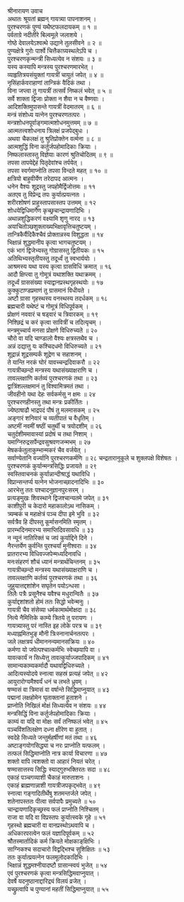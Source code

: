 श्रीनारायण उवाच  
अथातः श्रूयतां ब्रह्मन् गायत्र्या पापनाशनम् ।  
पुरश्चरणकं पुण्यं यथैष्टफलदायकम् ॥ १ ॥  
पर्वताग्रे नदीतीरे बिल्वमूले जलाशये ।  
गोष्ठे देवालयेऽश्वत्थे उद्याने तुलसीवने ॥ २ ॥  
पुण्यक्षेत्रे गुरोः पार्श्वे चित्तैकाग्र्यस्थलेऽपि च ।  
पुरश्चरणकृन्मन्त्री सिध्यत्येव न संशयः ॥ ३ ॥  
यस्य कस्यापि मन्त्रस्य पुरश्चरणमारभेत् ।  
व्याहृतित्रयसंयुक्तां गायत्रीं चायुतं जपेत् ॥ ४ ॥  
नृसिंहार्कवराहाणां तान्त्रिकं वैदिकं तथा ।  
विना जप्त्वा तु गायत्रीं तत्सर्वं निष्कलं भवेत् ॥ ५ ॥  
सर्वे शाक्ता द्विजाः प्रोक्ता न शैवा न च वैष्णवाः ।  
आदिशक्तिमुपासन्ते गायत्रीं वेदमातरम् ॥ ६ ॥  
मन्त्रं संशोध्य यत्नेन पुरश्चरणतत्परः ।  
मन्त्रशोधनपूर्वाङ्‌गमात्मशोधनमुत्तमम् ॥ ७ ॥  
आत्मतत्त्वशोधनाय त्रिलक्षं प्रजपेद्‌बुधः ।  
अथवा चैकलक्षं तु श्रुतिप्रोक्तेन वर्त्मना ॥ ८ ॥  
आत्मशुद्धिं विना कर्तुर्जपहोमादिकाः क्रियाः ।  
निष्फलास्तास्तु विज्ञेयाः कारणं श्रुतिचोदितम् ॥ ९ ॥  
तपसा तापयेद्देहं पितृदेवांश्च तर्पयेत् ।  
तपसा स्वर्गमाप्नोति तपसा विन्दते महत् ॥ १० ॥  
क्षत्रियो बाहुवीर्येण तरेदापद आत्मनः ।  
धनेन वैश्यः शूद्रस्तु जपहोमैर्द्विजोत्तमः ॥ ११  
अतएव तु विप्रेन्द्र तपः कुर्यात्प्रयत्नतः ।  
शरीरशोषणं प्राहुस्तापसास्तप उत्तमम् ॥ १२  
शोधयेद्विधिमार्गेण कृच्छ्रचान्द्रायणादिभिः ।  
अथान्नशुद्धिकरणं वक्ष्यामि शृणु नारद ॥ १३  
अयाचितोञ्छशुक्लाख्यभिक्षावृत्तिचतुष्टयम् ।  
तान्त्रिकैर्वैदिकैश्चैवं प्रोक्तान्नस्य विशुद्धता ॥ १४  
भिक्षान्नं शुद्धमानीय कृत्वा भागचतुष्टयम् ।  
एकं भागं द्विजेभ्यस्तु गोग्रासस्तु द्वितीयकः ॥ १५  
अतिथिभ्यस्तृतीयस्तु तदूर्ध्वं तु स्वभार्ययोः ।  
आश्रमस्य यथा यस्य कृत्वा ग्रासविधिं क्रमात् ॥ १६  
आदौ क्षिप्त्वा तु गोमूत्रं यथाशक्ति यथाक्रमम् ।  
तदूर्ध्वं ग्राससंख्या स्याद्वानप्रस्थगृहस्थयोः ॥ १७  
कुक्कुटाण्डप्रमाणं तु ग्रासमानं विधीयते ।  
अष्टौ ग्रासा गृहस्थस्य वनस्थस्य तदर्धकम् ॥ १८  
ब्रह्मचारी यथेष्टं च गोमूत्रं विधिपूर्वकम् ।  
प्रोक्षणं नववारं च षड्वारं च त्रिवारकम् ॥ १९  
निश्छिद्रं च करं कृत्वा सावित्रीं च तदित्यृचम् ।  
मन्त्रमुच्चार्य मनसा प्रोक्षणे विधिरुच्यते ॥ २०  
चौरो वा यदि चाण्डालो वैश्यः क्षत्रस्तथैव च ।  
अन्नं दद्यात्तु यः कश्चिदधमो विधिरुच्यते ॥ २१  
शूद्रान्नं शूद्रसम्पर्कं शूद्रेण च सहाशनम् ।  
ते यान्ति नरकं घोरं यावच्चन्द्रदिवाकरौ ॥ २२  
गायत्रीच्छन्दो मन्त्रस्य यथासंख्याक्षराणि च ।  
तावल्लक्षाणि कर्तव्यं पुरश्चरणकं तथा ॥ २३  
द्वात्रिंशल्लक्षमानं तु विश्वामित्रमतं तथा ।  
जीवहीनो यथा देहः सर्वकर्मसु न क्षमः ॥ २४  
पुरश्चरणहीनस्तु तथा मन्त्रः प्रकीर्तितः ।  
ज्येष्ठाषाढौ भाद्रपदं पौषं तु मलमासकम् ॥ २५  
अङ्‌गारं शनिवारं च व्यतीपातं च वैधृतिम् ।  
अष्टमीं नवमीं षष्ठीं चतुर्थीं च त्रयोदशीम् ॥ २६  
चतुर्दशीममावास्यां प्रदोषं च तथा निशाम् ।  
यमाग्निरुद्रसर्पेन्द्रवसुश्रवणजन्मभम् ॥ २७  
मेषकर्कतुलाकुम्भान्मकरं चैव वर्जयेत् ।  
सर्वाण्येतानि वर्ज्यानि पुरश्चरणकर्मणि ॥ २८
चन्द्रतारानुकूले च शुक्लपक्षे विशेषतः ।  
पुरश्चरणकं कुर्यान्मन्त्रसिद्धिः प्रजायते ॥ २९  
स्वस्तिवाचनकं कुर्यान्नान्दीश्राद्धं यथाविधि ।  
विप्रान्सन्तर्प्य यत्नेन भोजनाच्छादनादिभिः ॥ ३०  
आरभेत्तु ततः पश्चादनुज्ञानपुरःसरम् ।  
प्रत्यङ्‌मुखः शिवस्थाने द्विजश्चान्यतमे जपेत् ॥ ३१  
काशीपुरी च केदारो महाकालोऽथ नासिकम् ।  
त्र्यम्बकं च महाक्षेत्रं पञ्च दीपा इमे भुवि ॥ ३२  
सर्वत्रैव हि दीपस्तु कूर्मासनमिति स्मृतम् ।  
प्रारम्भदिनमारभ्य समाप्तिदिवसावधि ॥ ३३  
न न्यूनं नातिरिक्तं च जपं कुर्याद्दिने दिने ।  
नैरन्तर्येण कुर्वन्ति पुरश्चर्यां मुनीश्वराः ॥ ३४  
प्रातरारभ्य विधिवज्जपेन्मध्यदिनावधि ।  
मनःसंहरणं शौचं ध्यानं मन्त्रार्थचिन्तनम् ॥ ३५  
गायत्रीच्छन्दो मन्त्रस्य यथासंख्याक्षराणि च ।  
तावल्लक्षाणि कर्तव्यं पुरश्चरणकं तथा ॥ ३६  
जुहुयात्तद्दशांशेन सघृतेन पयोऽन्धसा ।  
तिलैः पत्रैः प्रसूनैश्च यवैश्च मधुरान्वितैः ॥ ३७  
कुर्याद्दशांशतो होमं ततः सिद्धो भवेन्मनुः ।  
गायत्री चैव संसेव्या धर्मकामार्थमोक्षदा ॥ ३८  
नित्ये नैमित्तिके काम्ये त्रितये तु परायणः ।  
गायत्र्यास्तु परं नास्ति इह लोके परत्र च ॥ ३९  
मध्याह्नमितभुङ्‌ मौनी त्रिःस्नानार्चनतत्परः ।  
जले लक्षत्रयं धीमाननन्यमानसक्रियः ॥ ४०  
कर्मणा यो जपेत्पश्चात्कर्मभिः स्वेच्छयापि वा ।  
यावत्कार्यं न सिध्येत्तु तावत्कुर्याज्जपादिकम् ॥ ४१  
सामान्यकाम्यकर्मादौ यथावद्विधिरुच्यते ।  
आदित्यस्योदये स्नात्वा सहस्रं प्रत्यहं जपेत् ॥ ४२  
आयुरारोग्यमैश्वर्यं धनं च लभते ध्रुवम् ।  
षण्मासं वा त्रिमासं वा वर्षान्ते सिद्धिमाप्नुयात् ॥ ४३  
पद्मानां लक्षहोमेन घृताक्तानां हुताशने ।  
प्राप्नोति निखिलं मोक्षं सिध्यत्येव न संशयः ॥ ४४  
मन्त्रसिद्धिं विना कर्तुर्जपहोमादिकाः क्रियाः ।  
काम्यं वा यदि वा मोक्षः सर्वं तनिष्फलं भवेत् ॥ ४५  
पञ्चविंशतिलक्षेण दध्ना क्षीरेण वा हुतात् ।  
स्वदेहे सिध्यते जन्तुर्महर्षीणां मतं तथा ॥ ४६  
अष्टाङ्‌गयोगसिद्ध्या च नरः प्राप्नोति यत्फलम् ।  
तत्फलं सिद्धिमाप्नोति नात्र कार्या विचारणा ॥ ४७  
शक्तो वापि त्वशक्तो वा आहारं नियतं चरेत् ।  
षण्मासात्तस्य सिद्धिः स्याद्‌गुरुभक्तिरतः सदा ॥ ४८  
एकाहं पञ्चगव्याशी चैकाहं मारुताशनः ।  
एकाहं ब्राह्मणान्नाशी गायत्रीजपकृद्भवेत् ॥ ४९  
स्नात्वा गङ्‌गादितीर्थेषु शतमन्तर्जले जपेत् ।  
शतेनापस्ततः पीत्वा सर्वपापैः प्रमुच्यते ॥ ५०  
चान्द्रायणादिकृच्छ्रस्य फलं प्राप्नोति निश्चितम् ।  
राजा वा यदि वा विप्रस्तपः कुर्यात्स्वके गृहे ॥ ५१  
गृहस्थो ब्रह्मचारी वा वानप्रस्थोऽथवापि च ।  
अधिकारपरत्वेन फलं यज्ञादिपूर्वकम् ॥ ५२  
श्रौतस्मार्तादिकं कर्म क्रियते मोक्षकाङ्‌क्षिभिः ।  
साग्निकश्च सदाचारो विद्वद्भिश्च सुशिक्षितः ॥ ५३  
ततः कुर्यात्प्रयत्नेन फलमूलोदकादिभिः ।  
भिक्षान्नं शुद्धमश्नीयादष्टौ ग्रासान्स्वयं भुजेत् ॥ ५४  
एवं पुरश्चरणकं कृत्वा मन्त्रसिद्धिमवाप्नुयात् ।  
देवर्षे यदनुष्ठानाद्दारिद्र्यं विलयं व्रजेत् ।  
यच्छ्रुत्वापि च पुण्यानां महतीं सिद्धिमाप्नुयात् ॥ ५५
